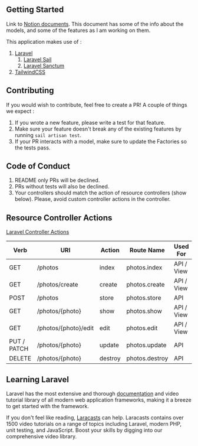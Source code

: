 ## Getting Started
Link to [Notion documents](https://lydian-emmental-e07.notion.site/F1-Fantasy-League-003e34c960324cd5bd7eee69d59e9130). This document has some of the info about the models, and some of the features as I am working on them.

This application makes use of :
1. [Laravel](https://laravel.com/docs/8.x)
   1. [Laravel Sail](https://laravel.com/docs/8.x/sail)
   2. [Laravel Sanctum](https://laravel.com/docs/8.x/sanctum)
3. [TailwindCSS](https://tailwindcss.com/docs)

## Contributing
If you would wish to contribute, feel free to create a PR! A couple of things we expect :
1. If you wrote a new feature, please write a test for that feature. 
2. Make sure your feature doesn't break any of the existing features by running `sail artisan test`.
3. If your PR interacts with a model, make sure to update the Factories so the tests pass.

## Code of Conduct
1. README only PRs will be declined.
2. PRs without tests will also be declined.
3. Your controllers should match the action of resource controllers (show below). Please, avoid custom controller actions in the controller.

## Resource Controller Actions
[Laravel Controller Actions](https://laravel.com/docs/8.x/controllers#actions-handled-by-resource-controller)

| Verb 	     | URI 	                | Action   | Route Name      | Used For   |
|-------------|----------------------|----------|-----------------|------------|
| GET 	     | /photos              | index    | photos.index    | API / View |
| GET 	     | /photos/create       | create   | photos.create   | API / View |
| POST 	     | /photos 	          | store 	| photos.store    | API        |
| GET 	     | /photos/{photo}      | show     | photos.show     | API / View |
| GET 	     | /photos/{photo}/edit | edit 	   | photos.edit     | API / View |
| PUT / PATCH | /photos/{photo} 	    | update 	| photos.update   | API        |
| DELETE 	  | /photos/{photo} 	    | destroy  | photos.destroy  | API        |

## Learning Laravel

Laravel has the most extensive and thorough [documentation](https://laravel.com/docs) and video tutorial library of all modern web application frameworks, making it a breeze to get started with the framework.

If you don't feel like reading, [Laracasts](https://laracasts.com) can help. Laracasts contains over 1500 video tutorials on a range of topics including Laravel, modern PHP, unit testing, and JavaScript. Boost your skills by digging into our comprehensive video library.